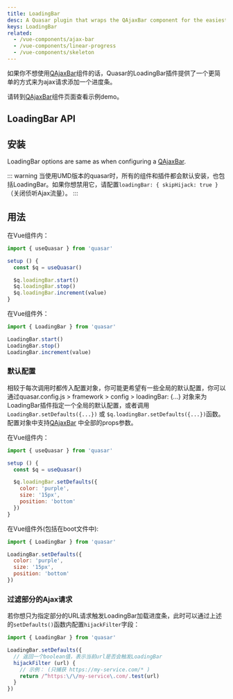 ```yaml
---
title: LoadingBar
desc: A Quasar plugin that wraps the QAjaxBar component for the easiest way of showing such a loading indicator in an app.
keys: LoadingBar
related:
  - /vue-components/ajax-bar
  - /vue-components/linear-progress
  - /vue-components/skeleton
---
```

如果你不想使用[QAjaxBar](/vue-components/ajax-bar)组件的话，Quasar的LoadingBar插件提供了一个更简单的方式来为ajax请求添加一个进度条。

请转到[QAjaxBar](/vue-components/ajax-bar)组件页面查看示例demo。

## LoadingBar API

<doc-api file="LoadingBar" />

## 安装

<doc-installation plugins="LoadingBar" config="loadingBar" />

LoadingBar options are same as when configuring a [QAjaxBar](/vue-components/ajax-bar).

::: warning
当使用UMD版本的quasar时，所有的组件和插件都会默认安装，也包括LoadingBar。如果你想禁用它，请配置`loadingBar: { skipHijack: true }`（关闭侦听Ajax流量）。
:::

## 用法

在Vue组件内：
```js
import { useQuasar } from 'quasar'

setup () {
  const $q = useQuasar()

  $q.loadingBar.start()
  $q.loadingBar.stop()
  $q.loadingBar.increment(value)
}
```

在Vue组件外：

```js
import { LoadingBar } from 'quasar'

LoadingBar.start()
LoadingBar.stop()
LoadingBar.increment(value)
```

### 默认配置

相较于每次调用时都传入配置对象，你可能更希望有一些全局的默认配置，你可以通过quasar.config.js > framework > config > loadingBar: {...} 对象来为LoadingBar插件指定一个全局的默认配置，或者调用`LoadingBar.setDefaults({...})` 或 `$q.loadingBar.setDefaults({...})`函数。配置对象中支持[QAjaxBar](/vue-components/ajax-bar) 中全部的props参数。

在Vue组件内：

```js
import { useQuasar } from 'quasar'

setup () {
  const $q = useQuasar()

  $q.loadingBar.setDefaults({
    color: 'purple',
    size: '15px',
    position: 'bottom'
  })
}
```

在Vue组件外(包括在boot文件中):

```js
import { LoadingBar } from 'quasar'

LoadingBar.setDefaults({
  color: 'purple',
  size: '15px',
  position: 'bottom'
})
```

### 过滤部分的Ajax请求 <q-badge align="top" color="brand-primary" label="v2.4.5+" />

若你想只为指定部分的URL请求触发LoadingBar加载进度条，此时可以通过上述的`setDefaults()`函数内配置`hijackFilter`字段：

```js
import { LoadingBar } from 'quasar'

LoadingBar.setDefaults({
  // 返回一个boolean值，表示当前url是否会触发LoadingBar
  hijackFilter (url) {
    // 示例： (只捕获 https://my-service.com/* )
    return /^https:\/\/my-service\.com/.test(url)
  }
})
```
